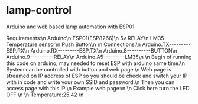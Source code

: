 # lamp-control
Arduino and web based lamp automation with ESP01

Requirements:\n
Arduino\n
ESP01(ESP8266)\n
5v RELAY\n
LM35 Temperature sensor\n
Push Button\n
\n
Connections:\n
Arduino.TX---------ESP.RX\n
Arduino.RX---------ESP.TX\n
Arduino.8----------BUTTON\n
Arduino.9----------RELAY\n
Arduino.A5---------LM35\n
\n
Begin of running this code on arduino, may needed to reset ESP with arduino same time.\n
System can be controlled with button and web page.\n
Web page is streamed on IP address of ESP so you should be check and switch your IP with in code and write your own SSID and password.\n
Then you can access page with this IP.\n
Example web page:\n
\n
Click here turn the LED OFF \n
                            \n
Temperature:25.42           \n
